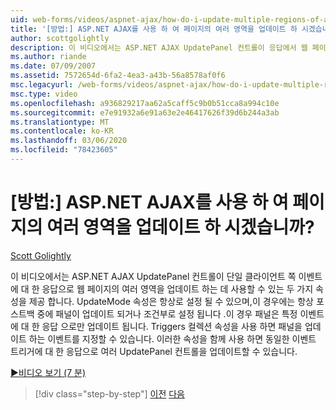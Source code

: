 ```yaml
---
uid: web-forms/videos/aspnet-ajax/how-do-i-update-multiple-regions-of-a-page-with-aspnet-ajax
title: '[방법:] ASP.NET AJAX를 사용 하 여 페이지의 여러 영역을 업데이트 하 시겠습니까? | Microsoft Docs'
author: scottgolightly
description: 이 비디오에서는 ASP.NET AJAX UpdatePanel 컨트롤이 응답에서 웹 페이지의 여러 영역을 업데이트 하는 데 사용할 수 있는 두 가지 속성을 제공 하는 방법을 알아봅니다.
ms.author: riande
ms.date: 07/09/2007
ms.assetid: 7572654d-6fa2-4ea3-a43b-56a8578af0f6
msc.legacyurl: /web-forms/videos/aspnet-ajax/how-do-i-update-multiple-regions-of-a-page-with-aspnet-ajax
msc.type: video
ms.openlocfilehash: a936829217aa62a5caff5c9b0b51cca8a994c10e
ms.sourcegitcommit: e7e91932a6e91a63e2e46417626f39d6b244a3ab
ms.translationtype: MT
ms.contentlocale: ko-KR
ms.lasthandoff: 03/06/2020
ms.locfileid: "78423605"
---
```

# <a name="how-do-i-update-multiple-regions-of-a-page-with-aspnet-ajax"></a>[방법:] ASP.NET AJAX를 사용 하 여 페이지의 여러 영역을 업데이트 하 시겠습니까?

[Scott Golightly](https://github.com/scottgolightly)

이 비디오에서는 ASP.NET AJAX UpdatePanel 컨트롤이 단일 클라이언트 쪽 이벤트에 대 한 응답으로 웹 페이지의 여러 영역을 업데이트 하는 데 사용할 수 있는 두 가지 속성을 제공 합니다. UpdateMode 속성은 항상로 설정 될 수 있으며,이 경우에는 항상 포스트백 중에 패널이 업데이트 되거나 조건부로 설정 됩니다 .이 경우 패널은 특정 이벤트에 대 한 응답 으로만 업데이트 됩니다. Triggers 컬렉션 속성을 사용 하면 패널을 업데이트 하는 이벤트를 지정할 수 있습니다. 이러한 속성을 함께 사용 하면 동일한 이벤트 트리거에 대 한 응답으로 여러 UpdatePanel 컨트롤을 업데이트할 수 있습니다.

[&#9654;비디오 보기 (7 분)](https://channel9.msdn.com/Blogs/ASP-NET-Site-Videos/how-do-i-update-multiple-regions-of-a-page-with-aspnet-ajax)

> [!div class="step-by-step"]
> [이전](how-do-i-implement-the-ajax-after-processing-pattern.md)
> [다음](how-do-i-choose-between-methods-of-ajax-page-updates.md)
